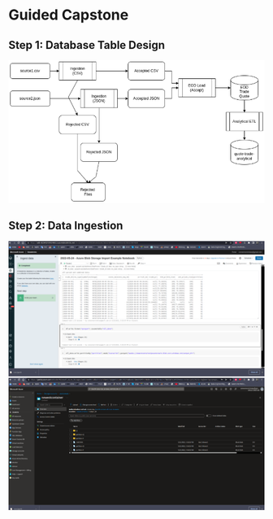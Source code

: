 # Guided Capstone

## Step 1: Database Table Design

![alt text](https://github.com/conner-mcnicholas/TradingDB/blob/main/arch_diagram.png?raw=true)

## Step 2: Data Ingestion

![alt text](https://github.com/conner-mcnicholas/TradingDB/blob/main/imgs/databricks_notebook.png?raw=true)
![alt text](https://github.com/conner-mcnicholas/TradingDB/blob/main/imgs/finalsuccess.png?raw=true)
